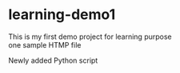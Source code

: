 # learning-demo1
This is my first demo project for learning purpose
<br>
one sample HTMP file

Newly added Python script 
